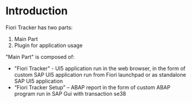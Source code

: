 # Introduction

Fiori Tracker has two parts:
1. Main Part
2. Plugin for application usage

"Main Part" is composed of:
-	"Fiori Tracker" - UI5 application run in the web browser, in the form of custom SAP UI5 application run from Fiori launchpad or as standalone SAP UI5 application
-	“Fiori Tracker Setup” – ABAP report in the form of custom ABAP program run in SAP Gui with transaction se38

